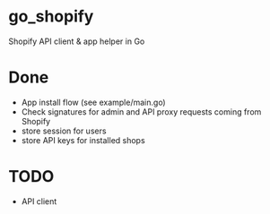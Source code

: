 go_shopify
==========

Shopify API client & app helper in Go

Done
====
- App install flow (see example/main.go)
- Check signatures for admin and API proxy requests coming from Shopify
- store session for users
- store API keys for installed shops

TODO
====
- API client
